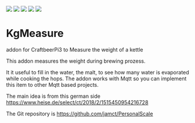 ![](https://img.shields.io/badge/CBPi%203%20addin-functionable-green.svg)  ![](https://img.shields.io/github/license/JamFfm/KgMeasure.svg?style=flat) ![](https://img.shields.io/github/last-commit/JamFfm/KgMeasure.svg?style=flat) ![](https://img.shields.io/github/release-pre/JamFfm/KgMeasure.svg?style=flat) ![](https://img.shields.io/github/downloads/JamFfm/KgMeasure/total.svg)


# KgMeasure
addon for CraftbeerPi3 to Measure the weight of a kettle


This addon measures the weight during brewing prozess. 

It it useful to fill in the water, the malt, to see how many water is evaporated while cooking the hops.
The addon works with Mqtt so you can implement this item to other Mqtt based projects.

The main idea is from this german side https://www.heise.de/select/ct/2018/2/1515450954216728

The Git repository is https://github.com/jamct/PersonalScale



